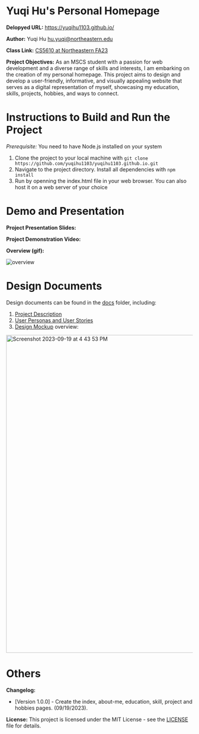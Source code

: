 # Yuqi Hu's Personal Homepage

**Delopyed URL:** https://yuqihu1103.github.io/

**Author:** Yuqi Hu hu.yuqi@northeastern.edu

**Class Link:** [CS5610 at Northeastern FA23](https://johnguerra.co/classes/webDevelopment_fall_2023/)

**Project Objectives:**
As an MSCS student with a passion for web development and a diverse range of skills and interests,
I am embarking on the creation of my personal homepage. This project aims to design and develop a
user-friendly, informative, and visually appealing website that serves as a digital representation
of myself, showcasing my education, skills, projects, hobbies, and ways to connect.

# Instructions to Build and Run the Project

*Prerequisite:* You need to have Node.js installed on your system
1. Clone the project to your local machine with `git clone https://github.com/yuqihu1103/yuqihu1103.github.io.git`
2. Navigate to the project directory. Install all dependencies with `npm install`
3. Run by openning the index.html file in your web browser. You can also host it on a web server of your choice

# Demo and Presentation

**Project Presentation Slides:**

**Project Demonstration Video:**

**Overview (gif):**

![overview](https://github.com/yuqihu1103/Personal-Homepage/assets/133090163/24f6db15-bd56-4ff6-ba8b-aeca4e026313)

# Design Documents

Design documents can be found in the [docs](docs) folder, including:
1. [Project Description](docs/project-description.txt)
2. [User Personas and User Stories](docs/user-personas-and-stories.txt)
3. [Design Mockup](docs/design-mockup.pdf)  overview:
<img width="857" alt="Screenshot 2023-09-19 at 4 43 53 PM" src="https://github.com/yuqihu1103/Personal-Homepage/assets/133090163/1c91c863-fd7a-4a5b-b6c2-8be353f95bbe">


# Others

**Changelog:**

- [Version 1.0.0] - Create the index, about-me, education, skill, project and hobbies pages. (09/19/2023).


**License:** This project is licensed under the MIT License - see the [LICENSE](LICENSE) file for details.
